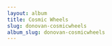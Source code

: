 ```yaml
---
layout: album
title: Cosmic Wheels
slug: donovan-cosmicwheels
album_slug: donovan-cosmicwheels
---
```

